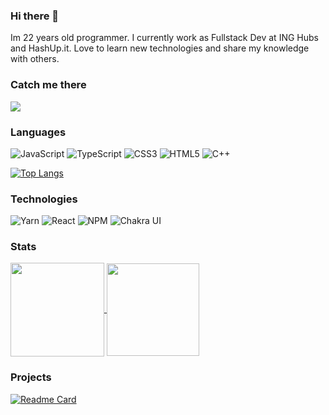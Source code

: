 ### Hi there 👋

<!--
**patrykrossa/patrykrossa** is a ✨ _special_ ✨ repository because its `README.md` (this file) appears on your GitHub profile.

Here are some ideas to get you started:

- 🔭 I’m currently working on ...
- 🌱 I’m currently learning ...
- 👯 I’m looking to collaborate on ...
- 🤔 I’m looking for help with ...
- 💬 Ask me about ...
- 📫 How to reach me: ...
- 😄 Pronouns: ...
- ⚡ Fun fact: ...
-->
Im 22 years old programmer. I currently work as Fullstack Dev at ING Hubs and HashUp.it. Love to learn new technologies and share my knowledge with others.

### Catch me there
<a href="https://www.linkedin.com/in/patrykrossa/"> <img src="https://img.shields.io/badge/linkedin-%230077B5.svg?style=for-the-badge&logo=linkedin&color=2E2524&logoColor=white"/> </a>

### Languages
![JavaScript](https://img.shields.io/badge/javascript-%23323330.svg?style=flat-square&logo=javascript&color=2E2524&logoColor=white)
![TypeScript](https://img.shields.io/badge/typescript-%23007ACC.svg?style=flat-square&logo=typescript&color=2E2524&logoColor=white)
![CSS3](https://img.shields.io/badge/css3-%231572B6.svg?style=flat-square&logo=css3&color=2E2524&logoColor=white)
![HTML5](https://img.shields.io/badge/html5-%23E34F26.svg?style=flat-square&logo=html5&color=2E2524&logoColor=white)
![C++](https://img.shields.io/badge/c++-%3670A0.svg?style=flat-square&logo=c%2B%2B&color=2E2524&logoColor=white)

[![Top Langs](https://github-readme-stats.vercel.app/api/top-langs/?username=patrykrossa&layout=compact&theme=darcula)](https://github.com/patrykrossa/github-readme-stats)

### Technologies
![Yarn](https://img.shields.io/badge/yarn-%232C8EBB.svg?style=flat-square&logo=yarn&color=2E2524&logoColor=white)
![React](https://img.shields.io/badge/react-%2320232a.svg?style=flat-square&logo=react&color=2E2524&logoColor=white)
![NPM](https://img.shields.io/badge/NPM-%23000000.svg?style=flat-square&logo=npm&color=2E2524&logoColor=white)
![Chakra UI](https://img.shields.io/badge/Chakra_%20UI-%23007ACC.svg?style=flat-square&logo=chakraui&color=2E2524&logoColor=white)

### Stats
<div>
<a href="https://github.com/patrykrossa/github-readme-stats">
  <img align="center" height="150px" src="https://github-readme-stats.vercel.app/api?username=patrykrossa&count_private=true&layout=compact&theme=darcula&show_icons=true" />
</a>
 <img align="center" height="148px"   src="https://tenor.com/view/the-it-crowd-dedcel-doge-dogecoin-fire-gif-21249833.gif" />
</div>

### Projects 
[![Readme Card](https://github-readme-stats.vercel.app/api/pin/?username=patrykrossa&repo=financial-chart-made-simple&theme=darcula)](https://github.com/patrykrossa/financial-chart-made-simple?)

